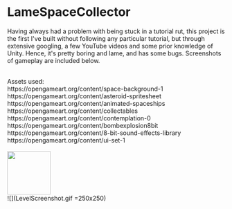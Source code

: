 # LameSpaceCollector

Having always had a problem with being stuck in a tutorial rut, this project is the first I've built 
without following any particular tutorial, but through extensive googling, a few YouTube videos and some prior knowledge of Unity.
Hence, it's pretty boring and lame, and has some bugs. Screenshots of gameplay are included below.

<br>
Assets used: <br>
https://opengameart.org/content/space-background-1 <br>
https://opengameart.org/content/asteroid-spritesheet <br>
https://opengameart.org/content/animated-spaceships <br>
https://opengameart.org/content/collectables <br>
https://opengameart.org/content/contemplation-0 <br>
https://opengameart.org/content/bombexplosion8bit <br>
https://opengameart.org/content/8-bit-sound-effects-library <br>
https://opengameart.org/content/ui-set-1 <br>

<br>

<img src="github.com/wallflower6/LameSpaceCollector/GuideScreenshot.png" width=100px />
<br>
![](LevelScreenshot.gif =250x250)
<br>

